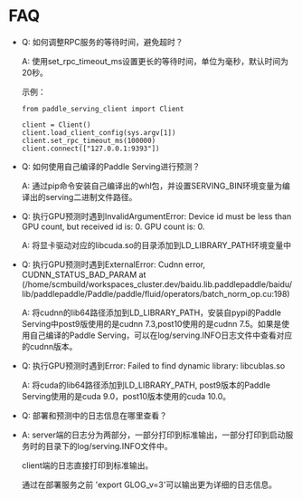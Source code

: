 # FAQ

- Q: 如何调整RPC服务的等待时间，避免超时？ 

  A: 使用set_rpc_timeout_ms设置更长的等待时间，单位为毫秒，默认时间为20秒。
  
  示例：
  ```
  from paddle_serving_client import Client

  client = Client()
  client.load_client_config(sys.argv[1])
  client.set_rpc_timeout_ms(100000)
  client.connect(["127.0.0.1:9393"])
   ```

- Q: 如何使用自己编译的Paddle Serving进行预测？

  A: 通过pip命令安装自己编译出的whl包，并设置SERVING_BIN环境变量为编译出的serving二进制文件路径。

- Q: 执行GPU预测时遇到InvalidArgumentError: Device id must be less than GPU count, but received id is: 0. GPU count is: 0.

  A: 将显卡驱动对应的libcuda.so的目录添加到LD_LIBRARY_PATH环境变量中

- Q: 执行GPU预测时遇到ExternalError: Cudnn error, CUDNN_STATUS_BAD_PARAM at (/home/scmbuild/workspaces_cluster.dev/baidu.lib.paddlepaddle/baidu/lib/paddlepaddle/Paddle/paddle/fluid/operators/batch_norm_op.cu:198)

  A: 将cudnn的lib64路径添加到LD_LIBRARY_PATH，安装自pypi的Paddle Serving中post9版使用的是cudnn 7.3,post10使用的是cudnn 7.5。如果是使用自己编译的Paddle Serving，可以在log/serving.INFO日志文件中查看对应的cudnn版本。

- Q: 执行GPU预测时遇到Error: Failed to find dynamic library: libcublas.so

  A: 将cuda的lib64路径添加到LD_LIBRARY_PATH, post9版本的Paddle Serving使用的是cuda 9.0，post10版本使用的cuda 10.0。

- Q: 部署和预测中的日志信息在哪里查看？

- A: server端的日志分为两部分，一部分打印到标准输出，一部分打印到启动服务时的目录下的log/serving.INFO文件中。

    client端的日志直接打印到标准输出。

    通过在部署服务之前 'export  GLOG_v=3'可以输出更为详细的日志信息。
